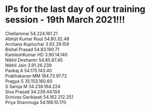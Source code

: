 # IPs for the last day of our training session - 19th  March 2021!!!

Chellammai 54.224.161.21<br>
Abhijit Kumar Rout 54.80.32.48<br>
Archana Kupluchar 3.92.29.159<br>
Bishal Prasad 54.83.190.71<br>
KamleshKumar HD 3.90.14.140<br>
Nikhil Deshantri  54.85.87.45<br>
Nikhil Jain  3.91.26.239<br>
Pankaj A  54.175.143.40<br>
Prabhakaran MM  184.73.97.72<br>
Pragya S 35.153.160.60 <br>
S Saroja M 34.238.164.224<br>
Siva Prasad 34.239.44.104<br>
Srinivas Garikipati 54.162.212.251<br>
Priya Shanmuga  54.198.10.170<br>
